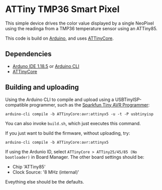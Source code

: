 # ATTiny TMP36 Smart Pixel

This simple device drives the color value displayed by a single NeoPixel
using the readinga from a TMP36 temperature sensor using an ATTiny85.

This code is build on [Arduino](https://arduino.cc), and uses [ATTinyCore](https://github.com/SpenceKonde/ATTinyCore).

## Dependencies

- [Arduno IDE 1.18.5](https://www.arduino.cc/en/software) or [Arduino CLI](https://arduino.github.io/arduino-cli/)
- [ATTinyCore](https://github.com/SpenceKonde/ATTinyCore)

## Building and uploading

Using the Arduino CLI to compile and upload using a USBTinyISP-compatible programmer, such
as the [Sparkfun Tiny AVR Programmer](https://www.sparkfun.com/products/11801):

```
arduino-cli compile -b ATTinyCore:avr:attinyx5 -u -t -P usbtinyisp
```

You can also invoke `build.sh`, which just executes this command.

If you just want to build the firmware, without uploading, try:

```
arduino-cli compile -b ATTinyCore:avr:attinyx5
```

If using the Ardunio ID, select `ATTinyCore > ATTiny25/45/85 (No bootloader)` in
Board Manager. The other board settings should be:

- Chip 'ATTiny85'
- Clock Source: '8 MHz (internal)'

Eveything else should be the defaults. 
